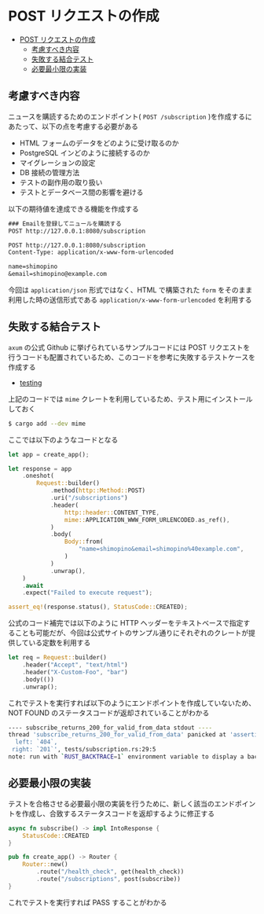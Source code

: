 # POST リクエストの作成

- [POST リクエストの作成](#post-リクエストの作成)
  - [考慮すべき内容](#考慮すべき内容)
  - [失敗する結合テスト](#失敗する結合テスト)
  - [必要最小限の実装](#必要最小限の実装)

## 考慮すべき内容

ニュースを購読するためのエンドポイント( `POST /subscription` )を作成するにあたって、以下の点を考慮する必要がある

- HTML フォームのデータをどのように受け取るのか
- PostgreSQL インどのように接続するのか
- マイグレーションの設定
- DB 接続の管理方法
- テストの副作用の取り扱い
- テストとデータベース間の影響を避ける

以下の期待値を達成できる機能を作成する

```txt
### Emailを登録してニュールを購読する
POST http://127.0.0.1:8080/subscription

POST http://127.0.0.1:8080/subscription
Content-Type: application/x-www-form-urlencoded

name=shimopino
&email=shimopino@example.com
```

今回は `application/json` 形式ではなく、HTML で構築された `form` をそのまま利用した時の送信形式である `application/x-www-form-urlencoded` を利用する

## 失敗する結合テスト

`axum` の公式 Github に挙げられているサンプルコードには POST リクエストを行うコードも配置されているため、このコードを参考に失敗するテストケースを作成する

- [testing](https://github.com/tokio-rs/axum/blob/main/examples/testing/src/main.rs)

上記のコードでは `mime` クレートを利用しているため、テスト用にインストールしておく

```bash
$ cargo add --dev mime
```

ここでは以下のようなコードとなる

```rs
let app = create_app();

let response = app
    .oneshot(
        Request::builder()
            .method(http::Method::POST)
            .uri("/subscriptions")
            .header(
                http::header::CONTENT_TYPE,
                mime::APPLICATION_WWW_FORM_URLENCODED.as_ref(),
            )
            .body(
                Body::from(
                    "name=shimopino&email=shimopino%40example.com",
                )
            )
            .unwrap(),
    )
    .await
    .expect("Failed to execute request");

assert_eq!(response.status(), StatusCode::CREATED);
```

公式のコード補完では以下のように HTTP ヘッダーをテキストベースで指定することも可能だが、今回は公式サイトのサンプル通りにそれぞれのクレートが提供している定数を利用する

```rs
let req = Request::builder()
    .header("Accept", "text/html")
    .header("X-Custom-Foo", "bar")
    .body(())
    .unwrap();
```

これでテストを実行すれば以下のようにエンドポイントを作成していないため、NOT FOUND のステータスコードが返却されていることがわかる

```bash
---- subscribe_returns_200_for_valid_from_data stdout ----
thread 'subscribe_returns_200_for_valid_from_data' panicked at 'assertion failed: `(left == right)`
  left: `404`,
 right: `201`', tests/subscription.rs:29:5
note: run with `RUST_BACKTRACE=1` environment variable to display a backtrace
```

## 必要最小限の実装

テストを合格させる必要最小限の実装を行うために、新しく該当のエンドポイントを作成し、合致するステータスコードを返却するように修正する

```rs
async fn subscribe() -> impl IntoResponse {
    StatusCode::CREATED
}

pub fn create_app() -> Router {
    Router::new()
        .route("/health_check", get(health_check))
        .route("/subscriptions", post(subscribe))
}
```

これでテストを実行すれば PASS することがわかる
